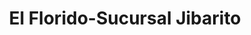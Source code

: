 ---
title: "El Florido-Sucursal Jibarito"
url: /tijuana/el-florido-sucursal-jibarito/
shop: Lebensmittel
---